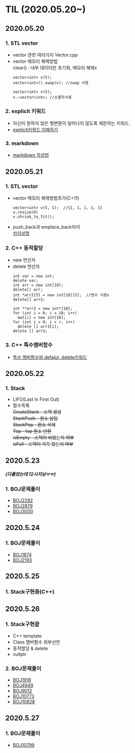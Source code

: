 TIL (2020.05.20~)
=============

## 2020.05.20

### 1. STL vector
- vector 관련 여러가지 Vector.cpp
- vector 메모리 해제방법   
  clear() : 내부 데이터만 초기화, 메모리 해제x
  ```
  vector<int> v(5);
  vector<int>().swap(v); //swap 사용
  ```
  ```
  vector<int> v(5);
  v.~vector<int>; //소멸자사용
  ```
### 2. explicit 키워드
- 자신이 원하지 않은 형변환이 일어나지 않도록 제한하는 키워드.
- [explicit키워드 이해하기](https://dydtjr1128.github.io/cpp/2019/07/13/Cpp-explicit-keyowrd.html)
### 3. markdown
- [markdown 작성법](https://gist.github.com/ihoneymon/652be052a0727ad59601)

## 2020.05.21

### 1. STL vector
- vector 메모리 해제방법추가(C+11)   
  ```
  vector<int> v(5, 1);  //{1, 1, 1, 1, 1}
  v.resize(0)
  v.shrink_to_fit();
  ```
- push_back과 emplace_back차이   
  [차이설명](https://shaeod.tistory.com/630)
### 2. C++ 동적할당
- new 연산자
- delete 연산자
  ```
  int var = new int;
  delete var;
  int arr = new int[10];
  delete[] arr;
  int *arr2[5] = new int[10][5];  //변수 사용x
  delete[] arr2;
  
  int **arr3 = new int*[10];
  for (int i = 0; i < 10; i++)
    mat[i] = new int[10];
  for (int i = 0; i < r; i++)
    delete [] arr3[i];
  delete [] arr3;
  ```
### 3. C++ 특수멤버함수
- [특수 멤버함수와 defalut, delete키워드](http://egloos.zum.com/sweeper/v/2995404)

## 2020.05.22

### 1. Stack
- LIFO(Last In First Out)
- 함수목록   
~~CreateStack - 스택 생성   
StackPush - 원소 삽입   
StackPop - 원소 삭제   
Top - top 원소 반환   
isEmpty - 스택이 비었는지 여부   
isFull - 스택이 가득 찼는지 여부~~

## 2020.5.23
##### (다풀었는데 12시지남ㅠㅠ)
### 1. BOJ문제풀이
- [BOJ2292](https://www.acmicpc.net/problem/2292)
- [BOJ2879](https://www.acmicpc.net/problem/2879)
- [BOJ3000](https://www.acmicpc.net/problem/3000)

## 2020.5.24
### 1. BOJ문제풀이
- [BOJ1874](https://www.acmicpc.net/problem/1874)
- [BOJ2193](https://www.acmicpc.net/problem/2193)

## 2020.5.25
### 1. Stack구현중(C++)

## 2020.5.26
### 1. Stack구현끝
- C++ template
- Class 멤버함수 외부선언
- 동적할당 & delete
- nullptr
### 2. BOJ문제풀이
- [BOJ1918](https://www.acmicpc.net/problem/1918)
- [BOJ4949](https://www.acmicpc.net/problem/4949)
- [BOJ9012](https://www.acmicpc.net/problem/9012)
- [BOJ10773](https://www.acmicpc.net/problem/10773)
- [BOJ10828](https://www.acmicpc.net/problem/10828)

## 2020.5.27
### 1. BOJ문제풀이
- [BOJ10799](https://www.acmicpc.net/problem/10799)